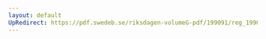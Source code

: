```yaml
---
layout: default
UpRedirect: https://pdf.swedeb.se/riksdagen-volumeG-pdf/199091/reg_199091/reg_199091_0244.pdf
---
```

